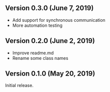 ## Version 0.3.0 (June 7, 2019)
- Add support for synchronous communication
- More automation testing

## Version 0.2.0 (June 2, 2019)
- Improve readme.md 
- Rename some class names

## Version 0.1.0 (May 20, 2019)

Initial release.

##
